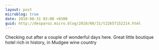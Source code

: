 ```yaml
---
layout: post
microblog: true
date: 2010-08-31 03:00 +0300
guid: http://desparoz.micro.blog/2010/08/31/t22657152214.html
---
```

Checking out after a couple of wonderful days here. Great little boutique hotel rich in history, in Mudgee wine country
